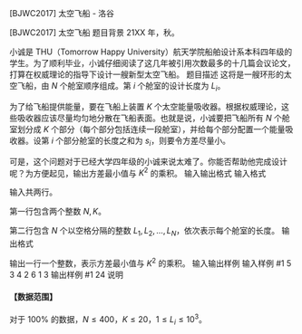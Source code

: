 



[BJWC2017] 太空飞船 - 洛谷














[BJWC2017] 太空飞船
题目背景
21XX 年，秋。

小诚是 THU（Tomorrow Happy University）航天学院船舶设计系本科四年级的学生。为了顺利毕业，小诚仔细阅读了这几年被引用次数最多的十几篇会议论文，打算在权威理论的指导下设计一艘新型太空飞船。
题目描述
这将是一艘环形的太空飞船，由 $N$ 个舱室顺序组成。第 $i$ 个舱室的设计长度为 $L_i$。

为了给飞船提供能量，要在飞船上装置 $K$ 个太空能量吸收器。根据权威理论，这些吸收器应该尽量均匀地分散在飞船表面。也就是说，小诚要把飞船所有 $N$ 个舱室划分成 $K$ 个部分（每个部分包括连续一段舱室），并给每个部分配置一个能量吸收器。设第 $i$ 个部分舱室的长度之和为 $s_i$，则要令方差尽量小。

可是，这个问题对于已经大学四年级的小诚来说太难了。你能否帮助他完成设计呢？为方便起见，输出方差最小值与 $K^2$ 的乘积。
输入输出格式
输入格式

输入共两行。

第一行包含两个整数 $N,K$。

第二行包含 $N$ 个以空格分隔的整数 $L_1,L_2,…,L_N$，依次表示每个舱室的长度。
输出格式

输出一行一个整数，表示方差最小值与 $K^2$ 的乘积。
输入输出样例
输入样例 #1
5 3
4 2 6 1 3
输出样例 #1
24
说明
#### 【数据范围】

对于 $100\%$ 的数据，$N \le 400$，$K \le 20$，$1 \le L_i \le 10^3$。






